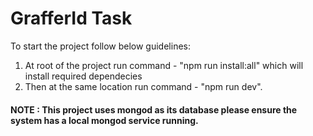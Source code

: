 # GrafferId Task 

To start the project follow below guidelines:

1. At root of the project run command - "npm run install:all" which will install required dependecies
2. Then at the same location run command - "npm run dev".

#### NOTE : This project uses mongod as its database please ensure the system has a local mongod service running.
